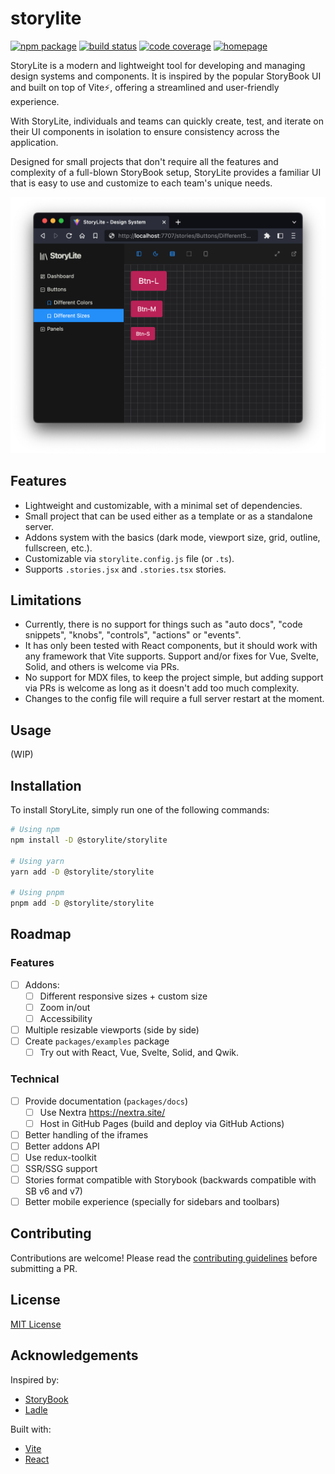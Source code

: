 # storylite

<p>
  <a href="https://npmjs.com/package/@storylite/storylite"><img src="https://img.shields.io/npm/v/@storylite/storylite.svg" alt="npm package"></a>
  <a href="https://github.com/itsjavi/storylite/actions/workflows/ci.yml"><img src="https://github.com/itsjavi/storylite/actions/workflows/ci.yml/badge.svg?branch=main" alt="build status"></a>
  <a href="https://app.codecov.io/gh/itsjavi/storylite"><img src="https://img.shields.io/codecov/c/github/itsjavi/storylite" alt="code coverage"></a>
  <!--<a href="https://itsjavi.com/storylite?sandbox"><img src="https://img.shields.io/badge/Stackblitz-sandbox-orange" alt="stackblitz"></a>-->
  <a href="https://itsjavi.com/storylite"><img src="https://img.shields.io/badge/Documentation-📖-lightgray" alt="homepage"></a>
</p>

StoryLite is a modern and lightweight tool for developing and managing design systems and components. It is inspired by
the popular StoryBook UI and built on top of Vite⚡️, offering a streamlined and user-friendly experience.

With StoryLite, individuals and teams can quickly create, test, and iterate on their UI components in isolation to
ensure consistency across the application.

Designed for small projects that don't require all the features and complexity of a full-blown StoryBook setup,
StoryLite provides a familiar UI that is easy to use and customize to each team's unique needs.

![StoryLite](./packages/storylite/screenshot.png)

## Features

- Lightweight and customizable, with a minimal set of dependencies.
- Small project that can be used either as a template or as a standalone server.
- Addons system with the basics (dark mode, viewport size, grid, outline, fullscreen, etc.).
- Customizable via `storylite.config.js` file (or `.ts`).
- Supports `.stories.jsx` and `.stories.tsx` stories.

## Limitations

- Currently, there is no support for things such as "auto docs", "code snippets", "knobs", "controls", "actions"
  or "events".
- It has only been tested with React components, but it should work with any framework that Vite supports. Support
  and/or fixes for Vue, Svelte, Solid, and others is welcome via PRs.
- No support for MDX files, to keep the project simple, but adding support via PRs is welcome as long as it doesn't
  add too much complexity.
- Changes to the config file will require a full server restart at the moment.

## Usage

(WIP)

## Installation

To install StoryLite, simply run one of the following commands:

```bash
# Using npm
npm install -D @storylite/storylite

# Using yarn
yarn add -D @storylite/storylite

# Using pnpm
pnpm add -D @storylite/storylite
```

## Roadmap

### Features

- [ ] Addons:
  - [ ] Different responsive sizes + custom size
  - [ ] Zoom in/out
  - [ ] Accessibility
- [ ] Multiple resizable viewports (side by side)
- [ ] Create `packages/examples` package
  - [ ] Try out with React, Vue, Svelte, Solid, and Qwik.

### Technical

- [ ] Provide documentation (`packages/docs`)
  - [ ] Use Nextra https://nextra.site/
  - [ ] Host in GitHub Pages (build and deploy via GitHub Actions)
- [ ] Better handling of the iframes
- [ ] Better addons API
- [ ] Use redux-toolkit
- [ ] SSR/SSG support
- [ ] Stories format compatible with Storybook (backwards compatible with SB v6 and v7)
- [ ] Better mobile experience (specially for sidebars and toolbars)

## Contributing

Contributions are welcome! Please read the [contributing guidelines](./CONTRIBUTING.md) before submitting a PR.

## License

[MIT License](./LICENSE)

## Acknowledgements

Inspired by:

- [StoryBook](https://storybook.js.org/)
- [Ladle](https://ladle.dev/)

Built with:

- [Vite](https://vitejs.dev/)
- [React](https://react.dev/)
